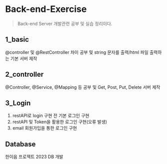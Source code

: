# Back-end-Exercise
>Back-end Server 개발관련 공부 및 실습 정리이다.

## 1_basic

@controller 및 @RestController 차이 공부 및 string 문자를 출력/html 파일 출력하는 기본 서버 제작

## 2_controller

@Controller, @Service, @Mapping 등 공부 및 Get, Post, Put, Delete 서버 제작

## 3_Login

1. restAPI로 login 구현 전 기본 로그인 구현
2. restAPI 및 Token을 활용한 로그인 구현(오류 발생)
3. email 회원가입을 통한 로그인 구현

## Database

한이음 프로젝트 2023 DB 개발
